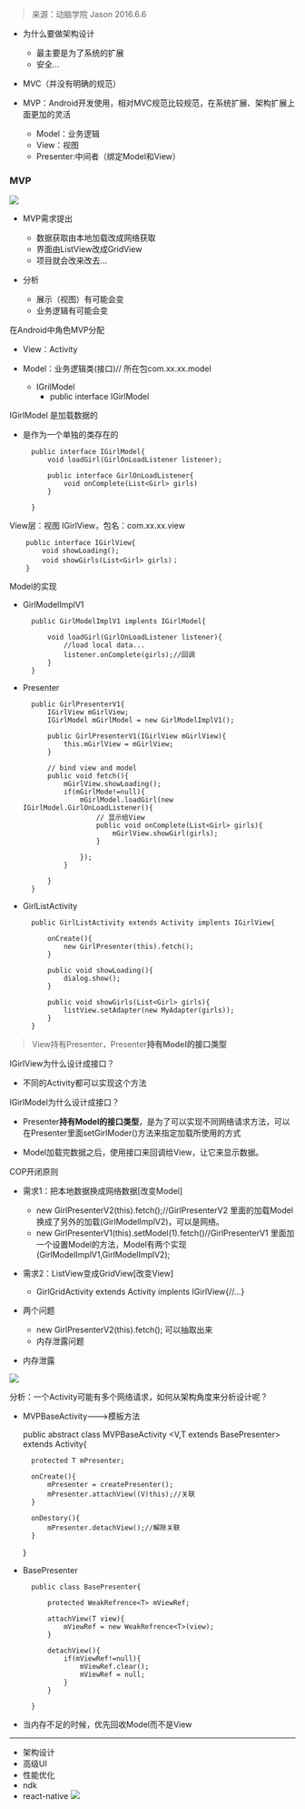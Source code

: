 > 来源：动脑学院 Jason 2016.6.6


* 为什么要做架构设计
	* 最主要是为了系统的扩展
	* 安全...


* MVC（并没有明确的规范）
* MVP：Android开发使用，相对MVC规范比较规范，在系统扩展、架构扩展上面更加的灵活
	* Model：业务逻辑
	* View：视图
	* Presenter:中间者（绑定Model和View）



### MVP

![](https://github.com/IvyZh/Android_Learning/blob/master/imgs/QQ%E6%88%AA%E5%9B%BE20161206141951.png)

* MVP需求提出
	* 数据获取由本地加载改成网络获取
	* 界面由ListView改成GridView
	* 项目就会改来改去...


* 分析
	* 展示（视图）有可能会变
	* 业务逻辑有可能会变


在Android中角色MVP分配

* View：Activity

* Model：业务逻辑类(接口)// 所在包com.xx.xx.model
	* IGrilModel
		* public interface IGirlModel


IGirlModel 是加载数据的

- 是作为一个单独的类存在的


		public interface IGirlModel{
			void loadGirl(GirlOnLoadListener listener);
			
			public interface GirlOnLoadListener{
				void onComplete(List<Girl> girls)
			}
		
		}


View层：视图 IGirlView，包名：com.xx.xx.view

		public interface IGirlView{
			void showLoading();
			void showGirls(List<Girl> girls)；
		}


Model的实现

* GirlModelImplV1

		public GirlModelImplV1 implents IGirlModel{
		
			void loadGirl(GirlOnLoadListener listener){
				//load local data...
				listener.onComplete(girls);//回调
			}
		}


* Presenter

		public GirlPresenterV1{
			IGirlView mGirlView;
			IGirlModel mGirlModel = new GirlModelImplV1();
		
			public GirlPresenterV1(IGirlView mGirlView){
				this.mGirlView = mGirlView;
			}
		
			// bind view and model
			public void fetch(){
				mGirlView.showLoading();
				if(mGirlMode!=null){
					mGirlModel.loadGirl(new IGirlModel.GirlOnLoadListener(){
						// 显示给View
						public void onComplete(List<Girl> girls){
							mGirlView.showGirl(girls);
						}
					
					});
				}
				
			}
		}

		

* GirlListActivity

		public GirlListActivity extends Activity implents IGirlView{
	
			onCreate(){
				new GirlPresenter(this).fetch();
			}		
	
			public void showLoading(){
				dialog.show();
			}
	
			public void showGirls(List<Girl> girls){
				listView.setAdapter(new MyAdapter(girls));
			}
		}


> View持有Presenter，Presenter**持有Model的接口类型**



IGirlView为什么设计成接口？
* 不同的Activity都可以实现这个方法

IGirlModel为什么设计成接口？

* Presenter**持有Model的接口类型**，是为了可以实现不同网络请求方法，可以在Presenter里面setGirlModer()方法来指定加载所使用的方式

* Model加载完数据之后，使用接口来回调给View，让它来显示数据。


COP开闭原则

* 需求1：把本地数据换成网络数据[改变Model]

	- new GirlPresenterV2(this).fetch();//GirlPresenterV2 里面的加载Model换成了另外的加载(GirlModelImplV2)，可以是网络。
	- new GirlPresenterV1(this).setModel(1).fetch()//GirlPresenterV1 里面加一个设置Model的方法，Model有两个实现(GirlModelImplV1,GirlModelImplV2);

* 需求2：ListView变成GridView[改变View]
	* GirlGridActivity extends Activity implents IGirlView{//...}


* 两个问题
	* new GirlPresenterV2(this).fetch(); 可以抽取出来
	* 内存泄露问题


- 内存泄露

![](https://github.com/IvyZh/Android_Learning/blob/master/imgs/QQ%E6%88%AA%E5%9B%BE20161206162605.png)



分析：一个Activity可能有多个网络请求，如何从架构角度来分析设计呢？


- MVPBaseActivity--->模板方法


	public abstract class MVPBaseActivity <V,T extends BasePresenter<V>> extends Activity{
	
		protected T mPresenter;
	
		onCreate(){
			mPresenter = createPresenter();
			mPresenter.attachView((V)this);//关联
		}
	
		onDestory(){
			mPresenter.detachView();//解除关联
		}
	
	}


- BasePresenter

		public class BasePresenter{
		
			protected WeakRefrence<T> mViewRef;
		
			attachView(T view){
				mViewRef = new WeakRefrence<T>(view);
			}
		
			detachView(){
				if(mViewRef!=null){
					mViewRef.clear();
					mViewRef = null;
				}
			}
		
		}


- 当内存不足的时候，优先回收Model而不是View



----

- 架构设计
- 高级UI
- 性能优化
- ndk
- react-native
![](https://github.com/IvyZh/Android_Learning/blob/master/imgs/QQ%E6%88%AA%E5%9B%BE20161206164815.png)